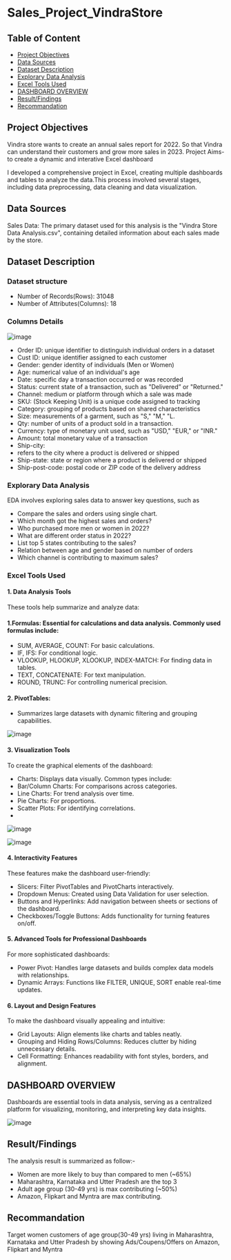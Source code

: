 # Sales_Project_VindraStore

## Table of Content
- [Project Objectives](#project-objectives)
- [Data Sources](#data-sources)
- [Dataset Description](#dataset-description)
- [Explorary Data Analysis](#explorary-data-analysis)
- [Excel Tools Used](#excel-tools-used)
- [DASHBOARD OVERVIEW](#dashboard-overview)
- [Result/Findings](#resultfindings)
- [Recommandation](#recommandation)


## Project Objectives

Vindra store wants to create an annual sales report for 2022. So that Vindra can understand their customers and grow more sales in 2023.
Project Aims- to create a dynamic and interative Excel dashboard

I developed a comprehensive project in Excel, creating multiple dashboards and tables to analyze the 
data.This process involved several stages, including data preprocessing, data cleaning and data visualization.

## Data Sources
Sales Data: The primary dataset used for this analysis is the "Vindra Store Data Analysis.csv", containing
detailed information about each sales made by the store.

## Dataset Description

### Dataset structure
- Number of Records(Rows):  31048
- Number of Attributes(Columns): 18

### Columns Details
![image](https://github.com/user-attachments/assets/91aebcc6-8394-4f25-a3f0-ab24eaf32dba)
-	Order ID: unique identifier to distinguish individual orders in a dataset
-	Cust ID: unique identifier assigned to each customer
-	Gender: gender identity of individuals (Men or Women)
-	Age: numerical value of an individual's age
- Date: specific day a transaction occurred or was recorded
-	Status: current state of a transaction, such as "Delivered” or "Returned."
-	Channel: medium or platform through which a sale was made
-	SKU: (Stock Keeping Unit) is a unique code assigned to tracking 
-	Category: grouping of products based on shared characteristics
-	Size: measurements of a garment, such as "S," "M," "L.
-	Qty: number of units of a product sold in a transaction.
-	Currency: type of monetary unit used, such as "USD," "EUR," or "INR."
-	Amount: total monetary value of a transaction
-	Ship-city:
-	refers to the city where a product is delivered or shipped
-	Ship-state: state or region where a product is delivered or shipped
-	Ship-post-code: postal code or ZIP code of the delivery address




###	Explorary Data Analysis

EDA involves exploring sales data to answer key questions, such as

- Compare the sales and orders using single chart.
-	Which month got the highest sales and orders?
-	Who purchased more men or women in 2022?
-	What are different order status in 2022?
-	List top 5 states contributing to the sales?
-	Relation between age and gender based on number of orders
-	Which channel is contributing to maximum sales?

### Excel Tools Used

#### 1. Data Analysis Tools
These tools help summarize and analyze data:
#### 1.Formulas: Essential for calculations and data analysis. Commonly used formulas include:
-	SUM, AVERAGE, COUNT: For basic calculations.
-	IF, IFS: For conditional logic.
-	VLOOKUP, HLOOKUP, XLOOKUP, INDEX-MATCH: For finding data in tables.
-	TEXT, CONCATENATE: For text manipulation.
-	ROUND, TRUNC: For controlling numerical precision.
  
#### 2. PivotTables: 
- Summarizes large datasets with dynamic filtering and grouping capabilities.
 
![image](https://github.com/user-attachments/assets/138df384-c903-40ff-84f5-96f72e7f9096)


#### 3. Visualization Tools
To create the graphical elements of the dashboard:
-	Charts: Displays data visually. Common types include:
-	Bar/Column Charts: For comparisons across categories.
-	Line Charts: For trend analysis over time.
-	Pie Charts: For proportions.
-	Scatter Plots: For identifying correlations.
-	
![image](https://github.com/user-attachments/assets/00e7520f-5f2a-4550-b8a8-46a5037c2b53)

![image](https://github.com/user-attachments/assets/9c91c3c3-09b7-4bb1-8049-50b97ec9637d)


#### 4. Interactivity Features
These features make the dashboard user-friendly:
-	Slicers: Filter PivotTables and PivotCharts interactively.
-	Dropdown Menus: Created using Data Validation for user selection.
-	Buttons and Hyperlinks: Add navigation between sheets or sections of the dashboard.
-	Checkboxes/Toggle Buttons: Adds functionality for turning features on/off.

#### 5. Advanced Tools for Professional Dashboards
For more sophisticated dashboards:
-	Power Pivot: Handles large datasets and builds complex data models with relationships.
-	Dynamic Arrays: Functions like FILTER, UNIQUE, SORT enable real-time updates.

#### 6. Layout and Design Features
To make the dashboard visually appealing and intuitive:
-	Grid Layouts: Align elements like charts and tables neatly.
-	Grouping and Hiding Rows/Columns: Reduces clutter by hiding unnecessary details.
-	Cell Formatting: Enhances readability with font styles, borders, and alignment.


## DASHBOARD OVERVIEW 
Dashboards are essential tools in data analysis, serving as a centralized platform for visualizing, monitoring, and interpreting key data insights.

![image](https://github.com/user-attachments/assets/0282bb3c-cbd6-44a8-90f3-e12ade3025ff)


## Result/Findings
The analysis result is summarized as follow:-
-	Women are more likely to buy than compared to men (~65%)
- Maharashtra, Karnataka and Utter Pradesh are the top 3
-	Adult age group (30-49 yrs) is max contributing (~50%)
-	Amazon, Flipkart and Myntra are max contributing.

## Recommandation
Target women customers of age group(30-49 yrs) living in Maharashtra, Karnataka and Utter Pradesh by showing Ads/Coupens/Offers on Amazon, Flipkart and Myntra 
